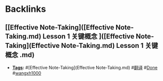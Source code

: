 
# Backlinks
## [[Effective Note-Taking]([Effective Note-Taking.md) Lesson 1 关键概念 ]([Effective Note-Taking](Effective Note-Taking.md) Lesson 1 关键概念 .md)
- **[Tags](Tags.md):** #[Effective Note-Taking](Effective Note-Taking.md) #[翻译](翻译.md) #[Done](Done.md) #[wangxh1000](wangxh1000.md)

